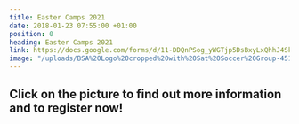```yaml
---
title: Easter Camps 2021
date: 2018-01-23 07:55:00 +01:00
position: 0
heading: Easter Camps 2021
link: https://docs.google.com/forms/d/11-DDQnPSog_yWGTjp5DsBxyLxQhhJ4SkcQOA6nwJnzA/edit?usp=drive_web
image: "/uploads/BSA%20Logo%20cropped%20with%20Sat%20Soccer%20Group-451372.png"
---
```


## Click on the picture to find out more information and to register now!